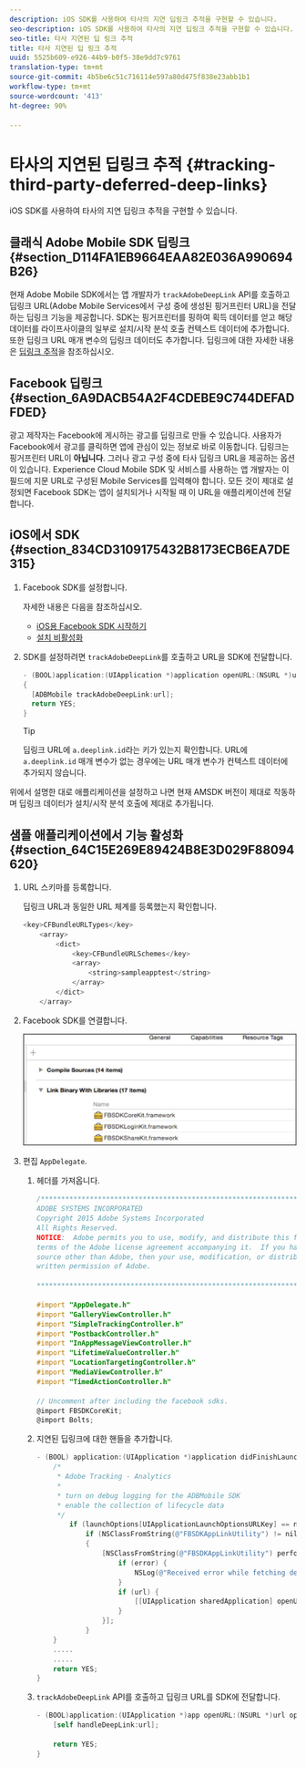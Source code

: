 ```yaml
---
description: iOS SDK를 사용하여 타사의 지연 딥링크 추적을 구현할 수 있습니다.
seo-description: iOS SDK를 사용하여 타사의 지연 딥링크 추적을 구현할 수 있습니다.
seo-title: 타사 지연된 딥 링크 추적
title: 타사 지연된 딥 링크 추적
uuid: 5525b609-e926-44b9-b0f5-38e9dd7c9761
translation-type: tm+mt
source-git-commit: 4b5be6c51c716114e597a80d475f838e23abb1b1
workflow-type: tm+mt
source-wordcount: '413'
ht-degree: 90%

---
```



# 타사의 지연된 딥링크 추적 {#tracking-third-party-deferred-deep-links}

iOS SDK를 사용하여 타사의 지연 딥링크 추적을 구현할 수 있습니다.

## 클래식 Adobe Mobile SDK 딥링크 {#section_D114FA1EB9664EAA82E036A990694B26}

현재 Adobe Mobile SDK에서는 앱 개발자가 `trackAdobeDeepLink` API를 호출하고 딥링크 URL(Adobe Mobile Services에서 구성 중에 생성된 핑거프린터 URL)을 전달하는 딥링크 기능을 제공합니다. SDK는 핑거프린터를 핑하여 획득 데이터를 얻고 해당 데이터를 라이프사이클의 일부로 설치/시작 분석 호출 컨텍스트 데이터에 추가합니다. 또한 딥링크 URL 매개 변수의 딥링크 데이터도 추가합니다. 딥링크에 대한 자세한 내용은 [딥링크 추적](/help/ios/acquisition-main/tracking-deep-links/tracking-deep-links.md)을 참조하십시오.

## Facebook 딥링크 {#section_6A9DACB54A2F4CDEBE9C744DEFADFDED}

광고 제작자는 Facebook에 게시하는 광고를 딥링크로 만들 수 있습니다. 사용자가 Facebook에서 광고를 클릭하면 앱에 관심이 있는 정보로 바로 이동합니다. 딥링크는 핑거프린터 URL이 **아닙니다**. 그러나 광고 구성 중에 타사 딥링크 URL을 제공하는 옵션이 있습니다. Experience Cloud Mobile SDK 및 서비스를 사용하는 앱 개발자는 이 필드에 지문 URL로 구성된 Mobile Services를 입력해야 합니다. 모든 것이 제대로 설정되면 Facebook SDK는 앱이 설치되거나 시작될 때 이 URL을 애플리케이션에 전달합니다.

## iOS에서 SDK {#section_834CD3109175432B8173ECB6EA7DE315}

1. Facebook SDK를 설정합니다.

   자세한 내용은 다음을 참조하십시오.

   * [iOS용 Facebook SDK 시작하기](https://developers.facebook.com/docs/ios/getting-started)
   * [설치 비활성화](https://developers.facebook.com/docs/app-ads/deep-linking#os)

1. SDK를 설정하려면 `trackAdobeDeepLink`를 호출하고 URL을 SDK에 전달합니다.

   ```objective-c
   - (BOOL)application:(UIApplication *)application openURL:(NSURL *)url sourceApplication:(NSString *)sourceApplication annotation:(id)annotation 
   { 
     [ADBMobile trackAdobeDeepLink:url]; 
     return YES; 
   }
   ```

   >[!TIP]
   >
   >딥링크 URL에 `a.deeplink.id`라는 키가 있는지 확인합니다. URL에 `a.deeplink.id` 매개 변수가 없는 경우에는 URL 매개 변수가 컨텍스트 데이터에 추가되지 않습니다.

위에서 설명한 대로 애플리케이션을 설정하고 나면 현재 AMSDK 버전이 제대로 작동하며 딥링크 데이터가 설치/시작 분석 호출에 제대로 추가됩니다.

## 샘플 애플리케이션에서 기능 활성화 {#section_64C15E269E89424B8E3D029F88094620}

1. URL 스키마를 등록합니다.

   딥링크 URL과 동일한 URL 체계를 등록했는지 확인합니다.

   ```objective-c
   <key>CFBundleURLTypes</key> 
       <array> 
           <dict> 
               <key>CFBundleURLSchemes</key> 
               <array> 
                   <string>sampleapptest</string> 
               </array> 
           </dict> 
       </array>
   ```

1. Facebook SDK를 연결합니다.

   ![Facebook 자산](assets/link-fb-sdk.jpg)

1. 편집 `AppDelegate`.

   1. 헤더를 가져옵니다.

      ```objective-c
      /************************************************************************* 
      ADOBE SYSTEMS INCORPORATED 
      Copyright 2015 Adobe Systems Incorporated 
      All Rights Reserved. 
      NOTICE:  Adobe permits you to use, modify, and distribute this file in accordance with the 
      terms of the Adobe license agreement accompanying it.  If you have received this file from a 
      source other than Adobe, then your use, modification, or distribution of it requires the prior 
      written permission of Adobe. 
      
      **************************************************************************/ 
      
      #import "AppDelegate.h" 
      #import "GalleryViewController.h" 
      #import "SimpleTrackingController.h" 
      #import "PostbackController.h" 
      #import "InAppMessageViewController.h" 
      #import "LifetimeValueController.h" 
      #import "LocationTargetingController.h" 
      #import "MediaViewController.h" 
      #import "TimedActionController.h"
      
      // Uncomment after including the facebook sdks. 
      @import FBSDKCoreKit; 
      @import Bolts;
      ```

   1. 지연된 딥링크에 대한 핸들을 추가합니다.

      ```objective-c
      - (BOOL) application:(UIApplication *)application didFinishLaunchingWithOptions:(NSDictionary *)launchOptions { 
          /* 
           * Adobe Tracking - Analytics 
           * 
           * turn on debug logging for the ADBMobile SDK 
           * enable the collection of lifecycle data 
           */ 
              if (launchOptions[UIApplicationLaunchOptionsURLKey] == nil) { 
                  if (NSClassFromString(@"FBSDKAppLinkUtility") != nil) 
                  { 
                      [NSClassFromString(@"FBSDKAppLinkUtility") performSelector:@selector(fetchDeferredAppLink:) withObject:^(NSURL *url, NSError *error) { 
                          if (error) { 
                              NSLog(@"Received error while fetching deferred app link %@", error); 
                          } 
                          if (url) { 
                              [[UIApplication sharedApplication] openURL:url]; 
                          } 
                      }]; 
                  } 
          } 
          ..... 
          ..... 
          return YES; 
      }
      ```

   1. `trackAdobeDeepLink` API를 호출하고 딥링크 URL를 SDK에 전달합니다.

      ```objective-c
      - (BOOL)application:(UIApplication *)app openURL:(NSURL *)url options:(NSDictionary<NSString *, id> *)options { 
          [self handleDeepLink:url]; 
      
          return YES; 
      }
      ```

